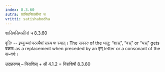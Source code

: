 ```yaml
---
index: 8.3.60
sutra: शासिवसिघसीनां च
vritti: satishabodha
---
```



 शासिवसिघसीनां च 8.3.60 


वृत्तिः -- इण्‍कुभ्‍यां परस्‍यैषां सस्‍य षः स्‍यात्। The सकारः of the धातु: “शास्”, “वस्” or “घस्” gets षकारः as a replacement when preceded by an इण् letter or a consonant of the क-वर्गः। 


उदाहरणम् – निराशिस् + औ 4.1.2 = निराशिषौ 8.3.60 


